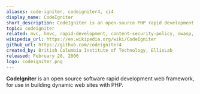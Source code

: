 ```yaml
---
aliases: code-igniter, codeigniter4, ci4
display_name: CodeIgniter
short_description: CodeIgniter is an open-source PHP rapid development web framework, for building dynamic web sites.
topic: codeigniter
related: mvc, hmvc, rapid-development, content-security-policy, owasp, routing, php-framework
wikipedia_url: https://en.wikipedia.org/wiki/CodeIgniter
github_url: https://github.com/codeigniter4
created_by: British Columbia Institute of Technology, EllisLab
released: February 28, 2006
logo: codeigniter.png
---
```

**CodeIgniter** is an open source software rapid development web framework, for use in building dynamic web sites with PHP.
